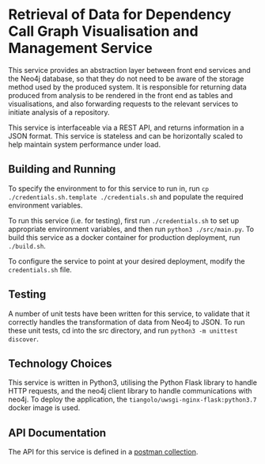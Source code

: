 # Retrieval of Data for Dependency Call Graph Visualisation and Management Service

This service provides an abstraction layer between front end services and the Neo4j database, so that they do not need to be aware of the storage method used by the produced system. It is responsible for returning data produced from analysis to be rendered in the front end as tables and visualisations, and also forwarding requests to the relevant services to initiate analysis of a repository.

This service is interfaceable via a REST API, and returns information in a JSON format. This service is stateless and can be horizontally scaled to help maintain system performance under load.

## Building and Running

To specify the environment to for this service to run in, run `cp ./credentials.sh.template ./credentials.sh` and populate the required environment variables.

To run this service (i.e. for testing), first run `./credentials.sh` to set up appropriate environment variables, and then run `python3 ./src/main.py`. To build this service as a docker container for production deployment, run `./build.sh`.

To configure the service to point at your desired deployment, modify the `credentials.sh` file.

## Testing

A number of unit tests have been written for this service, to validate that it correctly handles the transformation of data from Neo4j to JSON. To run these unit tests, cd into the src directory, and run `python3 -m unittest discover`.

## Technology Choices

This service is written in Python3, utilising the Python Flask library to handle HTTP requests, and the neo4j client library to handle communications with neo4j. To deploy the application, the `tiangolo/uwsgi-nginx-flask:python3.7` docker image is used.

## API Documentation

The API for this service is defined in a [postman collection](./pom-search-service.postman_collection.json).
